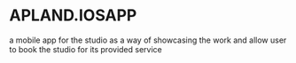 # APLAND.IOSAPP
 a mobile app for the studio as a way of showcasing the work and allow user to book the studio for its provided service 
